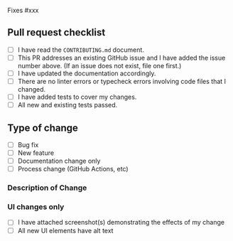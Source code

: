 <!-- If your PR does not fix an issue, delete the word `fixes` below to link the issue without closing it -->
Fixes #xxx

<!-- Add an x in each box (or click it on the pull request UI) to mark an item -->
## Pull request checklist
- [ ] I have read the `CONTRIBUTING.md` document.
- [ ] This PR addresses an existing GitHub issue and I have added the issue number above. (If an issue does not exist, file one first.)
- [ ] I have updated the documentation accordingly.
- [ ] There are no linter errors or typecheck errors involving code files that I changed.
- [ ] I have added tests to cover my changes.
- [ ] All new and existing tests passed.

## Type of change
- [ ] Bug fix
- [ ] New feature
- [ ] Documentation change only
- [ ] Process change (GitHub Actions, etc)

### Description of Change

<!-- Include any relevant design decisions or implementation details -->

### UI changes only
- [ ] I have attached screenshot(s) demonstrating the effects of my change
- [ ] All new UI elements have alt text
